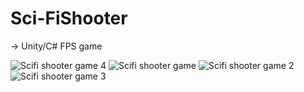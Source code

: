 # Sci-FiShooter
-> Unity/C# FPS game

![Scifi shooter game 4](https://user-images.githubusercontent.com/23560627/56741328-40464300-674d-11e9-9d60-65fec3cb2f1e.png)
![Scifi shooter game](https://user-images.githubusercontent.com/23560627/56741329-40464300-674d-11e9-9f03-a3fdbd0d6b5c.png)
![Scifi shooter game 2](https://user-images.githubusercontent.com/23560627/56741330-40464300-674d-11e9-84f0-8a3a922f3466.png)
![Scifi shooter game 3](https://user-images.githubusercontent.com/23560627/56741331-40464300-674d-11e9-90d5-c7daf7001043.png)

